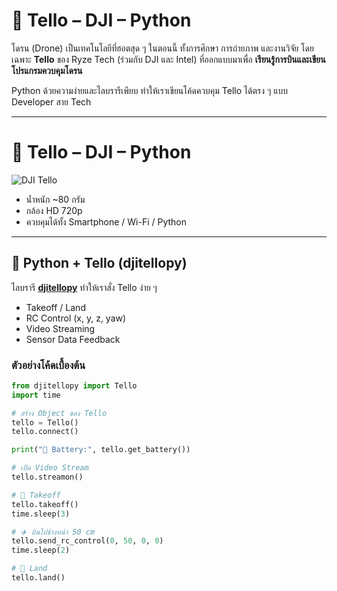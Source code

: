# 🚀 Tello – DJI – Python

โดรน (Drone) เป็นเทคโนโลยีที่ฮอตสุด ๆ ในตอนนี้ ทั้งการศึกษา การถ่ายภาพ และงานวิจัย โดยเฉพาะ **Tello** ของ Ryze Tech (ร่วมกับ DJI และ Intel) ที่ออกแบบมาเพื่อ **เรียนรู้การบินและเขียนโปรแกรมควบคุมโดรน**  

Python ด้วยความง่ายและไลบรารีเพียบ ทำให้เราเขียนโค้ดควบคุม Tello ได้ตรง ๆ แบบ Developer สาย Tech  

---

# 🚀 Tello – DJI – Python

![DJI Tello](images/tello.jpg)

- น้ำหนัก ~80 กรัม  
- กล้อง HD 720p  
- ควบคุมได้ทั้ง Smartphone / Wi-Fi / Python


---

## 🐍 Python + Tello (djitellopy)

ไลบรารี **[djitellopy](https://github.com/damiafuentes/DJITelloPy)** ทำให้เราสั่ง Tello ง่าย ๆ  
- Takeoff / Land  
- RC Control (x, y, z, yaw)  
- Video Streaming  
- Sensor Data Feedback  

### ตัวอย่างโค้ดเบื้องต้น

```python
from djitellopy import Tello
import time

# สร้าง Object ของ Tello
tello = Tello()
tello.connect()

print("🔋 Battery:", tello.get_battery())

# เปิด Video Stream
tello.streamon()

# 🚀 Takeoff
tello.takeoff()
time.sleep(3)

# ✈️ บินไปข้างหน้า 50 cm
tello.send_rc_control(0, 50, 0, 0)
time.sleep(2)

# 🛬 Land
tello.land()

